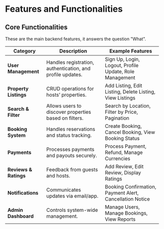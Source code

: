 # Features and Functionalities



## Core Functionalities
These are the main backend features, it answers the question "What".

| Category              | Description                                                | Example Features                                         |
| --------------------- | ---------------------------------------------------------- | -------------------------------------------------------- |
| **User Management**   | Handles registration, authentication, and profile updates. | Sign Up, Login, Logout, Profile Update, Role Management  |
| **Property Listings** | CRUD operations for hosts’ properties.                     | Add Listing, Edit Listing, Delete Listing, View Listings |
| **Search & Filter**   | Allows users to discover properties based on filters.      | Search by Location, Filter by Price, Pagination          |
| **Booking System**    | Handles reservations and status tracking.                  | Create Booking, Cancel Booking, View Booking Status      |
| **Payments**          | Processes payments and payouts securely.                   | Process Payment, Refund, Manage Currencies               |
| **Reviews & Ratings** | Feedback from guests and hosts.                            | Add Review, Edit Review, Display Ratings                 |
| **Notifications**     | Communicates updates via email/app.                        | Booking Confirmation, Payment Alert, Cancellation Notice |
| **Admin Dashboard**   | Controls system-wide management.                           | Manage Users, Manage Bookings, View Reports              |


